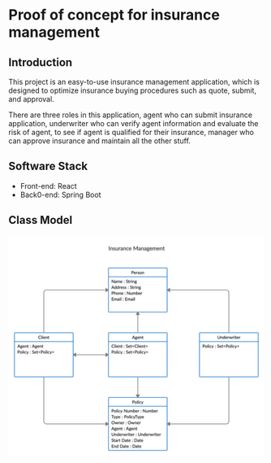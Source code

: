 # Proof of concept for insurance management

## Introduction
This project is an easy-to-use insurance management application, which is designed to optimize insurance buying procedures such as quote, submit, and approval. 

There are three roles in this application, agent who can submit insurance application, underwriter who can verify agent information and evaluate the risk of agent, to see if agent is qualified for their insurance, manager who can approve insurance and maintain all the other stuff.

## Software Stack
- Front-end: React
- Back0-end: Spring Boot

## Class Model
![Class Model](https://github.com/zak-zhao/proof-of-concept-insurance/blob/master/Domain_Model.jpg)
